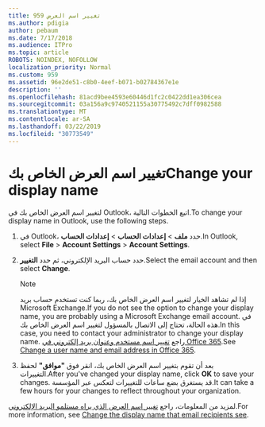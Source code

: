 ```yaml
---
title: 959 تغيير اسم العرض
ms.author: pdigia
author: pebaum
ms.date: 7/17/2018
ms.audience: ITPro
ms.topic: article
ROBOTS: NOINDEX, NOFOLLOW
localization_priority: Normal
ms.custom: 959
ms.assetid: 96e2de51-c8b0-4eef-b071-b02784367e1e
description: ''
ms.openlocfilehash: 81acd9bee4593e60446d1fc2c0422dd1ea306cea
ms.sourcegitcommit: 03a156a9c9740521155a30775492c7dff0982588
ms.translationtype: MT
ms.contentlocale: ar-SA
ms.lasthandoff: 03/22/2019
ms.locfileid: "30773549"
---
```

# <a name="change-your-display-name"></a><span data-ttu-id="bc1ee-102">تغيير اسم العرض الخاص بك</span><span class="sxs-lookup"><span data-stu-id="bc1ee-102">Change your display name</span></span>
  
<span data-ttu-id="bc1ee-103">لتغيير اسم العرض الخاص بك في Outlook، اتبع الخطوات التالية.</span><span class="sxs-lookup"><span data-stu-id="bc1ee-103">To change your display name in Outlook, use the following steps.</span></span>
  
1. <span data-ttu-id="bc1ee-104">في Outlook، حدد **ملف** \> **إعدادات الحساب** \> **إعدادات الحساب**.</span><span class="sxs-lookup"><span data-stu-id="bc1ee-104">In Outlook, select **File** \> **Account Settings** \> **Account Settings**.</span></span>
    
2. <span data-ttu-id="bc1ee-105">حدد حساب البريد الإلكتروني، ثم حدد **التغيير**.</span><span class="sxs-lookup"><span data-stu-id="bc1ee-105">Select the email account and then select **Change**.</span></span>
    
    > [!NOTE]
    > <span data-ttu-id="bc1ee-106">إذا لم تشاهد الخيار لتغيير اسم العرض الخاص بك، ربما كنت تستخدم حساب بريد Microsoft Exchange.</span><span class="sxs-lookup"><span data-stu-id="bc1ee-106">If you do not see the option to change your display name, you are probably using a Microsoft Exchange email account.</span></span> <span data-ttu-id="bc1ee-107">في هذه الحالة، تحتاج إلى الاتصال بالمسؤول لتغيير اسم العرض الخاص بك.</span><span class="sxs-lookup"><span data-stu-id="bc1ee-107">In this case, you need to contact your administrator to change your display name.</span></span> <span data-ttu-id="bc1ee-108">راجع [تغيير اسم مستخدم وعنوان بريد إلكتروني في Office 365](https://support.office.com/article/fb5ac074-e203-4e1f-9843-b9d1a3e03297.aspx).</span><span class="sxs-lookup"><span data-stu-id="bc1ee-108">See [Change a user name and email address in Office 365](https://support.office.com/article/fb5ac074-e203-4e1f-9843-b9d1a3e03297.aspx).</span></span> 
  
3. <span data-ttu-id="bc1ee-109">بعد أن تقوم بتغيير اسم العرض الخاص بك، انقر فوق **"موافق"** لحفظ التغييرات.</span><span class="sxs-lookup"><span data-stu-id="bc1ee-109">After you've changed your display name, click **OK** to save your changes.</span></span> <span data-ttu-id="bc1ee-110">قد يستغرق بضع ساعات للتغييرات لتعكس عبر المؤسسة.</span><span class="sxs-lookup"><span data-stu-id="bc1ee-110">It can take a few hours for your changes to reflect throughout your organization.</span></span> 
    
<span data-ttu-id="bc1ee-111">لمزيد من المعلومات، راجع [تغيير اسم العرض الذي يراه مستلمو البريد الإلكتروني](https://support.office.com/article/2b53331a-ba2a-4803-88dc-ac9fe376c8a9.aspx).</span><span class="sxs-lookup"><span data-stu-id="bc1ee-111">For more information, see [Change the display name that email recipients see](https://support.office.com/article/2b53331a-ba2a-4803-88dc-ac9fe376c8a9.aspx).</span></span>
  

